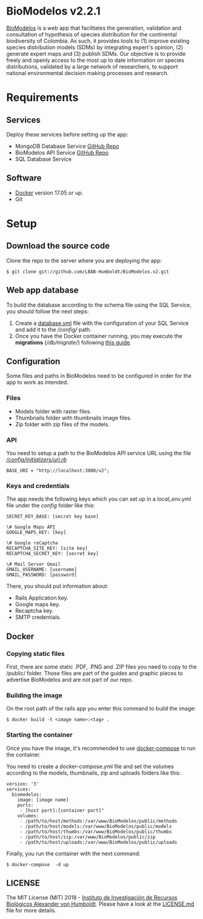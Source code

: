 # BioModelos v2.2.1

[BioModelos](http://biomodelos.humboldt.org.co) is a web app that facilitates the generation, validation and consultation of hypothesis of species distribution for the continental biodiversity of Colombia. As such, it provides tools to (1) improve existing species distribution models (SDMs) by integrating expert's opinion, (2) generate expert maps and (3) publish SDMs. Our objective is to provide freely and openly access to the most up to date information on species distributions, validated by a large network of researchers, to support national environmental decision making processes and research.


# Requirements


## Services
Deploy these services before setting up the app:

- MongoDB Database Service [GitHub Repo](https://github.com/LBAB-Humboldt/biomodelos_db_api)
- BioModelos API Service [GitHub Repo](https://github.com/LBAB-Humboldt/biomodelos_db_api)
- SQL Database Service


## Software

- [Docker](https://www.docker.com) version 17.05 or up.
- Git


# Setup

## Download the source code

Clone the repo to the server where you are deploying the app:

```$ git clone git://github.com/LBAB-Humboldt/BioModelos.v2.git```

## Web app database

To build the database according to the schema file using the SQL Service, you should follow the next steps:

1. Create a [database.yml](https://edgeguides.rubyonrails.org/configuring.html#configuring-a-database) file with the configuration of your SQL Service and add it to the */config/* path.
2. Once you have the Docker container running, you may execute the **migrations** (*/db/migrate/*) following [this guide](https://edgeguides.rubyonrails.org/active_record_migrations.html#running-migrations).

## Configuration
Some files and paths in BioModelos need to be configured in order for the app to work as intended.

### Files
- Models folder with raster files.
- Thumbnails folder with thumbnails image files.
- Zip folder with zip files of the models.

### API
You need to setup a path to the BioModelos API service URL using the file *[/config/initializers/url.rb](config/initializers/url.rb)*

```BASE_URI = "http://localhost:3000/v2"; ```


### Keys and credentials
The app needs the following keys which you can set up in a *local_env.yml* file under the *config* folder like this:

```
SECRET_KEY_BASE: [secret key base]

\# Google Maps API
GOOGLE_MAPS_KEY: [key]

\# Google reCaptcha
RECAPTCHA_SITE_KEY: [site key]
RECAPTCHA_SECRET_KEY: [secret key]

\# Mail Server Gmail
GMAIL_USERNAME: [username]
GMAIL_PASSWORD: [password]
```
There, you should put information about:
- Rails Application key.
- Google maps key.
- Recaptcha key.
- SMTP credentials.


## Docker

### Copying static files

First, there are some static .PDF, .PNG and .ZIP files you need to copy to the /public/ folder. Those files are part of the guides and graphic pieces to advertise BioModelos and are not part of our repo.

### Building the image
On the root path of the rails app you enter this command to build the image:

```$ docker build -t <image name>:<tag> .```

### Starting the container

 Once you have the image, it's recommended to use [docker-compose](https://docs.docker.com/compose/) to run the container.

You need to create a docker-compose.yml file and set the volumes according to the models, thumbnails, zip and uploads folders like this:

```
version: '3'
services:
  biomodelos:
    image: [image name]
    ports:
     - [host port]:[container port]"
    volumes:
     - /path/to/host/methods:/var/www/BioModelos/public/methods
     - /path/to/host/models:/var/www/BioModelos/public/models
     - /path/to/host/thumbs:/var/www/BioModelos/public/thumbs
     - /path/to/host/zip:/var/www/BioModelos/public/zip
     - /path/to/host/uploads:/var/www/BioModelos/public/uploads

```
Finally, you run the container with the next command:

  ```$ docker-compose  -d up```


## LICENSE

The MIT License (MIT) 2018 - [Instituto de Investigación de Recursos Biológicos Alexander von Humboldt](http://humboldt.org.co). Please have a look at the [LICENSE.md](LICENSE.md) file for more details.

